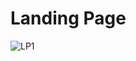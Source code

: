 # Landing Page

![LP1](https://github.com/AdhikarlaShravani/OCTANET_AUGUST/assets/112093034/069b53ef-e1b4-48e0-b397-ffa4f1e56685)
